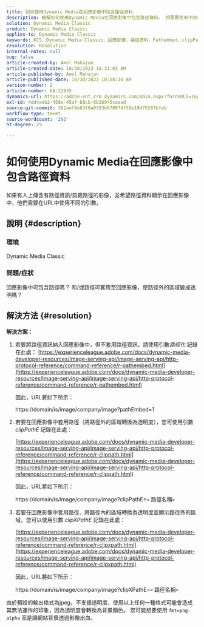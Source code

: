 ```yaml
---
title: 如何使用Dynamic Media在回應影像中包含路徑資料
description: 瞭解如何使用Dynamic Media在回應影像中包含路徑資料。 視需要使用不同的引數。
solution: Dynamic Media Classic
product: Dynamic Media Classic
applies-to: Dynamic Media Classic
keywords: KCS、Dynamic Media Classic、回應影像、路徑資料、Pathembed、clipPathE
resolution: Resolution
internal-notes: null
bug: false
article-created-by: Amol Mahajan
article-created-date: 10/30/2023 10:31:03 AM
article-published-by: Amol Mahajan
article-published-date: 10/30/2023 10:58:10 AM
version-number: 2
article-number: KA-22935
dynamics-url: https://adobe-ent.crm.dynamics.com/main.aspx?forceUCI=1&pagetype=entityrecord&etn=knowledgearticle&id=bf3a8068-0f77-ee11-8179-6045bd006149
exl-id: 4dd4aeb2-458e-45af-b8cb-0b26945ceead
source-git-commit: 362aef9e63f8a0303b670074f58e19d75587bfeb
workflow-type: tm+mt
source-wordcount: '292'
ht-degree: 2%

---
```


# 如何使用Dynamic Media在回應影像中包含路徑資料


如果有人上傳含有路徑資訊/剪裁路徑的影像，並希望路徑資料顯示在回應影像中，他們需要在URL中使用不同的引數。

## 說明 {#description}


### <b>環境</b>

Dynamic Media Classic



### <b>問題/症狀</b>

回應影像中可包含路徑嗎？
和/或路徑可套用至回應影像，使路徑外的區域變成透明嗎？


## 解決方法 {#resolution}

<b>解決方案：</b>
1. 若要將路徑資訊納入回應影像中，但不套用路徑資訊，請使用引數&#x200B;*路徑化* 記錄在此處：
   [https://experienceleague.adobe.com/docs/dynamic-media-developer-resources/image-serving-api/image-serving-api/http-protocol-reference/command-reference/r-pathembed.html](https://experienceleague.adobe.com/docs/dynamic-media-developer-resources/image-serving-api/image-serving-api/http-protocol-reference/command-reference/r-pathembed.html)


   因此，URL將如下所示：

   https://domain/is/image/company/image?pathEmbed=1
2. 若要在回應影像中套用路徑（將路徑外的區域轉換為透明度），您可使用引數 *clipPathE* 記錄在此處：

   [https://experienceleague.adobe.com/docs/dynamic-media-developer-resources/image-serving-api/image-serving-api/http-protocol-reference/command-reference/r-clippath.html](https://experienceleague.adobe.com/docs/dynamic-media-developer-resources/image-serving-api/image-serving-api/http-protocol-reference/command-reference/r-clippath.html)


   因此，URL將如下所示：


   https://domain/is/image/company/image?clipPathE=`<` 路徑名稱`>`
3. 若要在回應影像中套用路徑、將路徑內的區域轉換為透明度並顯示路徑外的區域，您可以使用引數 *clipXPathE* 記錄在此處：

   [https://experienceleague.adobe.com/docs/dynamic-media-developer-resources/image-serving-api/image-serving-api/http-protocol-reference/command-reference/r-clipxpath.html](https://experienceleague.adobe.com/docs/dynamic-media-developer-resources/image-serving-api/image-serving-api/http-protocol-reference/command-reference/r-clipxpath.html)


   因此，URL將如下所示：


   https://domain/is/image/company/image?clipXPathE=`<` 路徑名稱`>`


由於預設的輸出格式為jpeg，不支援透明度，使用以上任何一種格式可能會造成其無法運作的印象，因為透明度會轉換為背景顏色。 您可能想要使用 `fmt=png-alpha` 而是讓網站背景透過影像出血。

